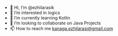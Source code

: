 - 👋 Hi, I’m @ezhilarasik
- 👀 I’m interested in logics
- 🌱 I’m currently learning Kotlin
- 💞️ I’m looking to collaborate on Java Projects
- 📫 How to reach me   kanaga.ezhilarasi@gmail.com

<!---
ezhilarasik/ezhilarasik is a ✨ special ✨ repository because its `README.md` (this file) appears on your GitHub profile.
You can click the Preview link to take a look at your changes.
--->
